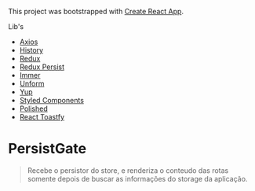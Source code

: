 This project was bootstrapped with [Create React App](https://github.com/facebook/create-react-app).

Lib's

- [Axios]()
- [History]()
- [Redux]()
- [Redux Persist]()
- [Immer]()
- [Unform]()
- [Yup]()
- [Styled Components]()
- [Polished]()
- [React Toastfy]()

# PersistGate

> Recebe o persistor do store, e renderiza o conteudo das rotas somente depois de buscar as informações do storage da aplicação.
